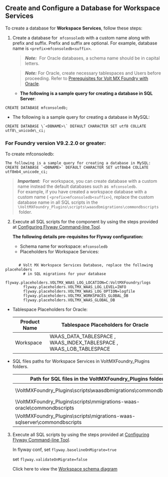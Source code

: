                               

Create and Configure a Database for Workspace Services
------------------------------------------------------

To create a database for **Workspace Services**, follow these steps:

1.  Create a database for  `mfconsoledb` with a custom name along with prefix and suffix. Prefix and suffix are optional. For example, database name is `<prefix>mfconsoledb<suffix>`.
    
    > **_Note:_**  For Oracle databases, a schema name should be in capital letters.
    
    > **_Note:_** For Oracle, create necessary tablespaces and Users before proceeding. Refer to [Prerequisites for Volt MX Foundry with Oracle](Database_Prerequsites.md#prerequisites-for-volt-mx-foundry-with-oracle).
    
    *   **The following is a sample query for creating a database in SQL Server**:

```
CREATE DATABASE mfconsoledb;
```
        
*   The following is a sample query for creating a database in MySQL:
    
```
CREATE DATABASE \`<DBNAME>\` DEFAULT CHARACTER SET utf8 COLLATE utf8\_unicode\_ci;
```
### For Foundry version V9.2.2.0 or greater:

To create mfconsoledb:

```
The following is a sample query for creating a database in MySQL: CREATE DATABASE `<DBNAME>` DEFAULT CHARACTER SET utf8mb4 COLLATE utf8mb4_unicode_ci;

```

    
> **_Important:_**  For workspace, you can create database with a custom name instead the default databases such as  `mfconsoledb`.  
For example, if you have created a workspace database with a custom name ( `<prefix>mfconsoledb<suffix>`), replace the custom database name in all SQL scripts in the `\VoltMXFoundry_Plugins\scripts\waasdbmigrations\commondbscripts`  folder.  
    
2.  Execute all SQL scripts for the component by using the steps provided at [Configuring Flyway Command-line Tool](FlywayNew.md).
    
    **The following details pre-requisites for Flyway configuration:**
    
    *   Schema name for workspace: `mfconsoledb`
    *   Placeholders for Workspace Services:
```

      # Volt MX Workspace Services Database, replace the following placeholders 
        # in SQL migrations for your database
        flyway.placeholders.VOLTMX_WAAS_LOG_LOCATION=C:VoltMXFoundry/logs
        flyway.placeholders.VOLTMX_WAAS_LOG_LEVEL=INFO
        flyway.placeholders.VOLTMX_WAAS_LOG_OPTION=logfile
        flyway.placeholders.VOLTMX_WORKSPACES_GLOBAL_DB
        flyway.placeholders.VOLTMX_WAAS_GLOBAL_DB
```
  * Tablespace Placeholders for Oracle:
    
    | Product Name | Tablespace Placeholders for Oracle |
    | --- | --- |
    | Workspace | WAAS\_DATA\_TABLESPACE , WAAS\_INDEX\_TABLESPACE , WAAS\_LOB\_TABLESPACE |
        
 * SQL files paths for Workspace Services in VoltMXFoundry\_Plugins folders.
    
    | Path for SQL files in the VoltMXFoundry\_Plugins folder | Database | Component |
    | --- | --- | --- |
    | \\VoltMXFoundry\_Plugins\\scripts\\waasdbmigrations\\commondbscripts | MySQL | Workspace   |
    | \\VoltMXFoundry\_Plugins\\scripts\\mmigrations-waas-oracle\\commondbscripts | Oracle |
    | \\VoltMXFoundry\_Plugins\\scripts\\migrations-waas-sqlserver\\commondbscripts | SQL Server |


3.  Execute all SQL scripts by using the steps provided at [Configuring Flyway Command-line Tool](FlywayNew.md).
    
    In flyway conf, set `flyway.baselineOnMigrate=true`
    
    set `flyway.validateOnMigrate=false`
    
    Click here to view the [Workspace schema diagram](Resources/Images/workspace.png)
